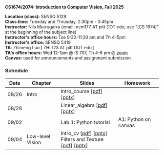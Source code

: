 
**CS1674/2074: Introduction to Computer Vision, Fall 2025**

**Location (class):** SENSQ 5129<br>
**Class time:** Tuesday and Thrusday, 2:30pm - 3:45pm<br>
**Instructor:** Nils Murrugarra (email: nem177 AT pitt DOT edu; use "[CS 1674]" at the beginning of the subject line)<br>
**Instructor's office hours:** Tue 9:30-11:30 am and Th 4-5pm<br>
**Instructor's office:** SENSQ 5419<br>
**TA**: Zhimeng Luo ( ZHL123 AT pitt DOT edu )<br>
**TA's office hours:** Wed 12-1pm @ IS 707, Th 4-6 pm @ [zoom](https://pitt.zoom.us/j/3296643923)<br>
**Canvas:** used for announcements and assignment submission<br>

### Schedule

Date        | Chapter          | Slides                                                                                                                                                                                                                                                                                                                                                                | Homework
----------- |------------------|-----------------------------------------------------------------------------------------------------------------------------------------------------------------------------------------------------------------------------------------------------------------------------------------------------------------------------------------------------------------------| -----------
08/26       | Intro            | Intro_course [[pdf](https://sites.pitt.edu/~nem177/courses/fall25_cs1674/lec_1.intro_course.pdf)] [[pptx](https://sites.pitt.edu/~nem177/courses/fall25_cs1674/lec_1.intro_course.pptx)]                                                                                                                                                                              |
08/28       |                  | Linear_algebra [[pdf](https://sites.pitt.edu/~nem177/courses/fall25_cs1674/lec_1.linear_algebra.pdf)] [[pptx](https://sites.pitt.edu/~nem177/courses/fall25_cs1674/lec_1.linear_algebra.pptx)]                                                                                                                                                                        | 
09/02       |                  | Lab 1: Python tutorial                                                                                                                                                                                                                                                                                                                                                | A1: Python on canvas
09/04       | Low-level Vision | Intro_cv [[pdf](https://sites.pitt.edu/~nem177/courses/fall25_cs1674/lec_2.intro_cv.pdf)] [[pptx](https://sites.pitt.edu/~nem177/courses/fall25_cs1674/lec_2.intro_cv.pptx)]<br>Filters and Texture [[pdf](https://sites.pitt.edu/~nem177/courses/fall25_cs1674/lec_3.filters.pdf)] [[pptx](https://sites.pitt.edu/~nem177/courses/fall25_cs1674/lec_3.filters.pptx)] | 
